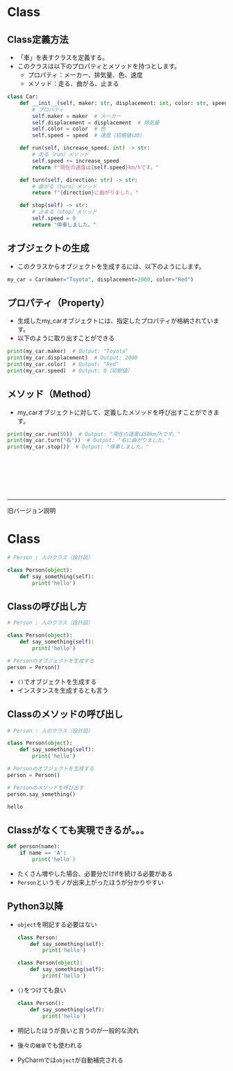 # Class

## Class定義方法
- 「車」を表すクラスを定義する。
- このクラスは以下のプロパティとメソッドを持つとします。
    - プロパティ：メーカー、排気量、色、速度
    - メソッド：走る、曲がる、止まる

```python
class Car:
    def __init__(self, maker: str, displacement: int, color: str, speed: int = 0):
        # プロパティ
        self.maker = maker  # メーカー
        self.displacement = displacement  # 排気量
        self.color = color  # 色
        self.speed = speed  # 速度（初期値は0）

    def run(self, increase_speed: int) -> str:
        # 走る（run）メソッド
        self.speed += increase_speed
        return f"現在の速度は{self.speed}km/hです。"

    def turn(self, direction: str) -> str:
        # 曲がる（turn）メソッド
        return f"{direction}に曲がりました。"

    def stop(self) -> str:
        # 止まる（stop）メソッド
        self.speed = 0
        return "停車しました。"
```

## オブジェクトの生成
- このクラスからオブジェクトを生成するには、以下のようにします。

```python
my_car = Car(maker="Toyota", displacement=2000, color="Red")
```


## プロパティ（Property）
- 生成したmy_carオブジェクトには、指定したプロパティが格納されています。
- 以下のように取り出すことができる

```python
print(my_car.maker)  # Output: "Toyota"
print(my_car.displacement)  # Output: 2000
print(my_car.color)  # Output: "Red"
print(my_car.speed)  # Output: 0（初期値）
```

## メソッド（Method）
- my_carオブジェクトに対して、定義したメソッドを呼び出すことができます。

```python
print(my_car.run(50))  # Output: "現在の速度は50km/hです。"
print(my_car.turn("右"))  # Output: "右に曲がりました。"
print(my_car.stop())  # Output: "停車しました。"
```

<br><br><br><br><br>

----
旧バージョン説明
# Class

```python
# Person : 人のクラス（設計図）

class Person(object):
    def say_something(self):
        print('hello')
```


## Classの呼び出し方
```python
# Person : 人のクラス（設計図）

class Person(object):
    def say_something(self):
        print('hello')

# Personのオブジェクトを生成する
person = Person()
```
- `()`でオブジェクトを生成する
- インスタンスを生成するとも言う


## Classのメソッドの呼び出し
```python
# Person : 人のクラス（設計図）

class Person(object):
    def say_something(self):
        print('hello')

# Personのオブジェクトを生成する
person = Person()

# Personのメソッドを呼び出す
person.say_something()
```
```sh
hello
```

## Classがなくても実現できるが。。。
```python 
def person(name):
    if name == 'A':
        print('hello`)
```
- たくさん増やした場合、必要分だけifを続ける必要がある
- `Person`というモノが出来上がったほうが分かりやすい


## Python3以降
- `object`を明記する必要はない
    ```python
    class Person:
        def say_something(self):
            print('hello')
    ```
    ```python
    class Person(object):
        def say_something(self):
            print('hello')
    ```

- `()`をつけても良い

    ```python
    class Person():
        def say_something(self):
            print('hello')
    ```

- 明記したほうが良いと言うのが一般的な流れ
- 後々の`継承`でも使われる
- PyCharmでは`object`が自動補完される
